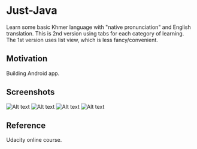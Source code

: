 # Just-Java
Learn some basic Khmer language with "native pronunciation" and English translation.
This is 2nd version using tabs for each category of learning. The 1st version uses list view, which is less fancy/convenient.

## Motivation
Building Android app.

## Screenshots
![Alt text](/Screenshot1.png)
![Alt text](/Screenshot2.png)
![Alt text](/Screenshot3.png)
![Alt text](/Screenshot4.png)

## Reference
Udacity online course.
